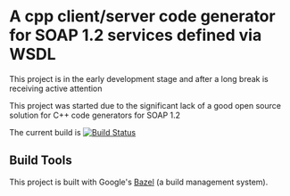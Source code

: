 # A cpp client/server code generator for SOAP 1.2 services defined via WSDL
This project is in the early development stage and after a long break is receiving active attention

This project was started due to the significant lack of a good open source solution for C++ code generators for SOAP 1.2

The current build is [![Build Status](https://secure.travis-ci.org/Foran/wsdl2cpp.png?branch=master)](https://travis-ci.org/Foran/wsdl2cpp)

## Build Tools
This project is built with Google's [Bazel](http://bazel.build) (a build management system).

